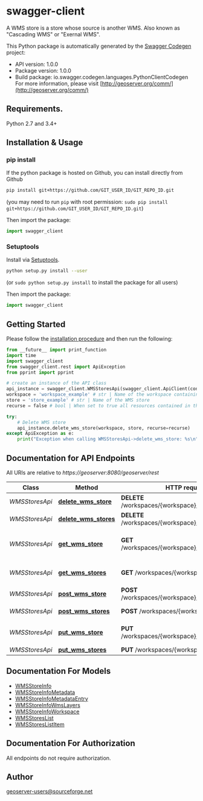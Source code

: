 # swagger-client
A WMS store is a store whose source is another WMS. Also known as \"Cascading WMS\" or \"Exernal WMS\".

This Python package is automatically generated by the [Swagger Codegen](https://github.com/swagger-api/swagger-codegen) project:

- API version: 1.0.0
- Package version: 1.0.0
- Build package: io.swagger.codegen.languages.PythonClientCodegen
For more information, please visit [http://geoserver.org/comm/](http://geoserver.org/comm/)

## Requirements.

Python 2.7 and 3.4+

## Installation & Usage
### pip install

If the python package is hosted on Github, you can install directly from Github

```sh
pip install git+https://github.com/GIT_USER_ID/GIT_REPO_ID.git
```
(you may need to run `pip` with root permission: `sudo pip install git+https://github.com/GIT_USER_ID/GIT_REPO_ID.git`)

Then import the package:
```python
import swagger_client 
```

### Setuptools

Install via [Setuptools](http://pypi.python.org/pypi/setuptools).

```sh
python setup.py install --user
```
(or `sudo python setup.py install` to install the package for all users)

Then import the package:
```python
import swagger_client
```

## Getting Started

Please follow the [installation procedure](#installation--usage) and then run the following:

```python
from __future__ import print_function
import time
import swagger_client
from swagger_client.rest import ApiException
from pprint import pprint

# create an instance of the API class
api_instance = swagger_client.WMSStoresApi(swagger_client.ApiClient(configuration))
workspace = 'workspace_example' # str | Name of the workspace containing the WMS store.
store = 'store_example' # str | Name of the WMS store
recurse = false # bool | When set to true all resources contained in the store are also removed. (optional) (default to false)

try:
    # Delete WMS store
    api_instance.delete_wms_store(workspace, store, recurse=recurse)
except ApiException as e:
    print("Exception when calling WMSStoresApi->delete_wms_store: %s\n" % e)

```

## Documentation for API Endpoints

All URIs are relative to *https://geoserver:8080/geoserver/rest*

Class | Method | HTTP request | Description
------------ | ------------- | ------------- | -------------
*WMSStoresApi* | [**delete_wms_store**](docs/WMSStoresApi.md#delete_wms_store) | **DELETE** /workspaces/{workspace}/wmsstores/{store} | Delete WMS store
*WMSStoresApi* | [**delete_wms_stores**](docs/WMSStoresApi.md#delete_wms_stores) | **DELETE** /workspaces/{workspace}/wmsstores | 
*WMSStoresApi* | [**get_wms_store**](docs/WMSStoresApi.md#get_wms_store) | **GET** /workspaces/{workspace}/wmsstores/{store} | Retrieve a WMS store in a given workspace
*WMSStoresApi* | [**get_wms_stores**](docs/WMSStoresApi.md#get_wms_stores) | **GET** /workspaces/{workspace}/wmsstores | Get a list of WMS stores
*WMSStoresApi* | [**post_wms_store**](docs/WMSStoresApi.md#post_wms_store) | **POST** /workspaces/{workspace}/wmsstores/{store} | 
*WMSStoresApi* | [**post_wms_stores**](docs/WMSStoresApi.md#post_wms_stores) | **POST** /workspaces/{workspace}/wmsstores | Add a new WMS store
*WMSStoresApi* | [**put_wms_store**](docs/WMSStoresApi.md#put_wms_store) | **PUT** /workspaces/{workspace}/wmsstores/{store} | Modify a single WMS store.
*WMSStoresApi* | [**put_wms_stores**](docs/WMSStoresApi.md#put_wms_stores) | **PUT** /workspaces/{workspace}/wmsstores | 


## Documentation For Models

 - [WMSStoreInfo](docs/WMSStoreInfo.md)
 - [WMSStoreInfoMetadata](docs/WMSStoreInfoMetadata.md)
 - [WMSStoreInfoMetadataEntry](docs/WMSStoreInfoMetadataEntry.md)
 - [WMSStoreInfoWmsLayers](docs/WMSStoreInfoWmsLayers.md)
 - [WMSStoreInfoWorkspace](docs/WMSStoreInfoWorkspace.md)
 - [WMSStoresList](docs/WMSStoresList.md)
 - [WMSStoresListItem](docs/WMSStoresListItem.md)


## Documentation For Authorization

 All endpoints do not require authorization.


## Author

geoserver-users@sourceforge.net

